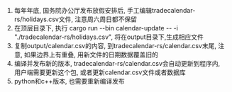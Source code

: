   1.  每年年底, 国务院办公厅发布放假安排后, 手工编辑tradecalendar-rs/holidays.csv文件, 注意周六周日都不保留
  2.  在顶层目录下, 执行 cargo run --bin calendar-update -- -i "./tradecalendar-rs/holidays.csv", 将在output目录下,生成相应文件
  3.  复制output/calendar.csv的内容, 到tradecalendar-rs/calendar.csv末尾, 注意, 如果边界上有重叠, 用新文件的日期数据覆盖旧的
  4.  编译并发布新的版本, tradecalendar-rs/calendar.csv会自动更新到程序内, 用户端需要更新这个包, 或者更新calendar.csv文件或者数据库
  5.  python和c++版本, 也需要重新编译发布